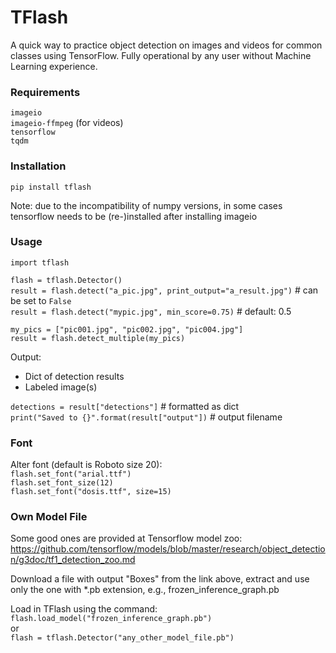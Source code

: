 # TFlash

A quick way to practice object detection on images and videos for common classes using TensorFlow. Fully operational by any user without Machine Learning experience.


### Requirements
``imageio``<br>
``imageio-ffmpeg`` (for videos)<br>
``tensorflow``<br>
``tqdm``

### Installation
``pip install tflash``<br>

Note: due to the incompatibility of numpy versions, in some cases tensorflow needs to be (re-)installed after installing imageio

### Usage

``import tflash``<br>

``flash = tflash.Detector()``<br>
``result = flash.detect("a_pic.jpg", print_output="a_result.jpg")``  # can be set to ``False``<br>
``result = flash.detect("mypic.jpg", min_score=0.75)``  # default: 0.5<br>

``my_pics = ["pic001.jpg", "pic002.jpg", "pic004.jpg"]``<br>
``result = flash.detect_multiple(my_pics)``<br>

Output:
* Dict of detection results
* Labeled image(s)

``detections = result["detections"]``  # formatted as dict<br>
``print("Saved to {}".format(result["output"])``  # output filename

### Font

Alter font (default is Roboto size 20):<br>
``flash.set_font("arial.ttf")``<br>
``flash.set_font_size(12)``<br>
``flash.set_font("dosis.ttf", size=15)``

### Own Model File

Some good ones are provided at Tensorflow model zoo:
https://github.com/tensorflow/models/blob/master/research/object_detection/g3doc/tf1_detection_zoo.md

Download a file with output "Boxes" from the link above, extract and use only the one with *.pb extension, e.g., frozen_inference_graph.pb

Load in TFlash using the command:<br>
``flash.load_model("frozen_inference_graph.pb")``<br>
or<br>
``flash = tflash.Detector("any_other_model_file.pb")``
